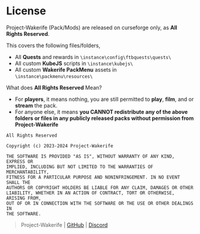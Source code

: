 # License

Project-Wakerife (Pack/Mods) are released on curseforge only, as **All Rights Reserved**. 

This covers the following files/folders,

- All **Quests** and rewards in `\instance\config\ftbquests\quests\`
- All custom **KubeJS** scripts in `\instance\kubejs\`
- All custom **Wakerife PackMenu** assets in `\instance\packmenu\resources\`

What does **All Rights Reserved** Mean? 

- For **players**, it means nothing, you are still permitted to **play**, **film**, and or **stream** the pack.
- For anyone else, it means **you CANNOT redistribute any of the above folders or files in any publicly released packs without permission from Project-Wakerife**

```
All Rights Reserved

Copyright (c) 2023-2024 Project-Wakerife

THE SOFTWARE IS PROVIDED "AS IS", WITHOUT WARRANTY OF ANY KIND, EXPRESS OR
IMPLIED, INCLUDING BUT NOT LIMITED TO THE WARRANTIES OF MERCHANTABILITY,
FITNESS FOR A PARTICULAR PURPOSE AND NONINFRINGEMENT. IN NO EVENT SHALL THE
AUTHORS OR COPYRIGHT HOLDERS BE LIABLE FOR ANY CLAIM, DAMAGES OR OTHER
LIABILITY, WHETHER IN AN ACTION OF CONTRACT, TORT OR OTHERWISE, ARISING FROM,
OUT OF OR IN CONNECTION WITH THE SOFTWARE OR THE USE OR OTHER DEALINGS IN
THE SOFTWARE.
```

> Project-Wakerife | [GitHub](https://github.com/Pundah) | [Discord](https://discord.gg/M4HQTQ9g9f) 
